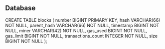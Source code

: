## Database

CREATE TABLE blocks (
    number BIGINT PRIMARY KEY,
    hash VARCHAR(66) NOT NULL,
    parent_hash VARCHAR(66) NOT NULL,
    timestamp BIGINT NOT NULL,
    miner VARCHAR(42) NOT NULL,
    gas_used BIGINT NOT NULL,
    gas_limit BIGINT NOT NULL,
    transactions_count INTEGER NOT NULL,
    size BIGINT NOT NULL
);